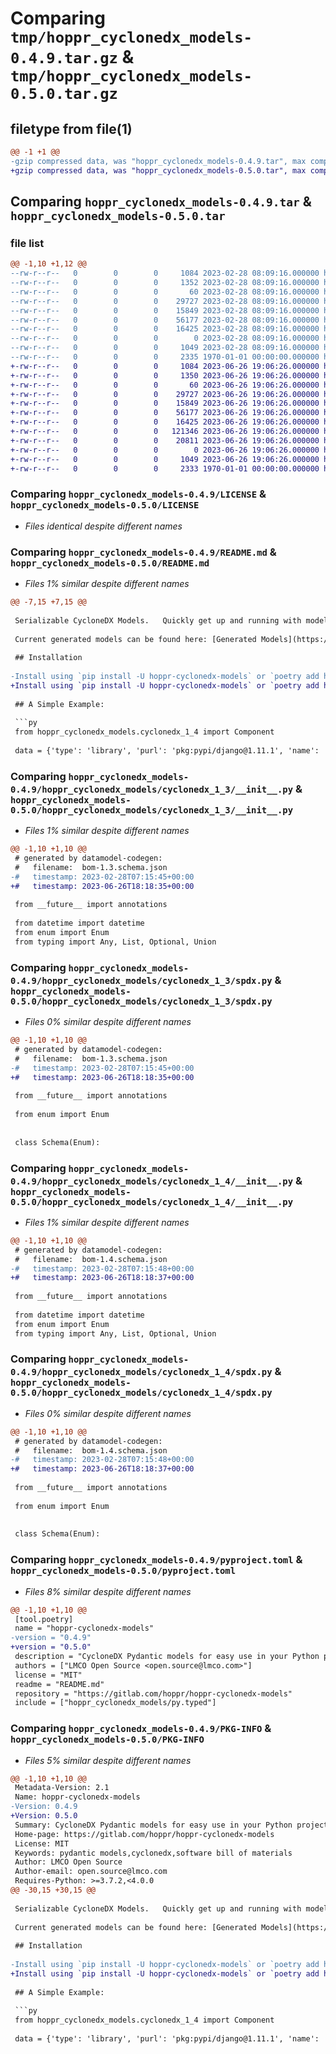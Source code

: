 # Comparing `tmp/hoppr_cyclonedx_models-0.4.9.tar.gz` & `tmp/hoppr_cyclonedx_models-0.5.0.tar.gz`

## filetype from file(1)

```diff
@@ -1 +1 @@
-gzip compressed data, was "hoppr_cyclonedx_models-0.4.9.tar", max compression
+gzip compressed data, was "hoppr_cyclonedx_models-0.5.0.tar", max compression
```

## Comparing `hoppr_cyclonedx_models-0.4.9.tar` & `hoppr_cyclonedx_models-0.5.0.tar`

### file list

```diff
@@ -1,10 +1,12 @@
--rw-r--r--   0        0        0     1084 2023-02-28 08:09:16.000000 hoppr_cyclonedx_models-0.4.9/LICENSE
--rw-r--r--   0        0        0     1352 2023-02-28 08:09:16.000000 hoppr_cyclonedx_models-0.4.9/README.md
--rw-r--r--   0        0        0       60 2023-02-28 08:09:16.000000 hoppr_cyclonedx_models-0.4.9/hoppr_cyclonedx_models/__init__.py
--rw-r--r--   0        0        0    29727 2023-02-28 08:09:16.000000 hoppr_cyclonedx_models-0.4.9/hoppr_cyclonedx_models/cyclonedx_1_3/__init__.py
--rw-r--r--   0        0        0    15849 2023-02-28 08:09:16.000000 hoppr_cyclonedx_models-0.4.9/hoppr_cyclonedx_models/cyclonedx_1_3/spdx.py
--rw-r--r--   0        0        0    56177 2023-02-28 08:09:16.000000 hoppr_cyclonedx_models-0.4.9/hoppr_cyclonedx_models/cyclonedx_1_4/__init__.py
--rw-r--r--   0        0        0    16425 2023-02-28 08:09:16.000000 hoppr_cyclonedx_models-0.4.9/hoppr_cyclonedx_models/cyclonedx_1_4/spdx.py
--rw-r--r--   0        0        0        0 2023-02-28 08:09:16.000000 hoppr_cyclonedx_models-0.4.9/hoppr_cyclonedx_models/py.typed
--rw-r--r--   0        0        0     1049 2023-02-28 08:09:16.000000 hoppr_cyclonedx_models-0.4.9/pyproject.toml
--rw-r--r--   0        0        0     2335 1970-01-01 00:00:00.000000 hoppr_cyclonedx_models-0.4.9/PKG-INFO
+-rw-r--r--   0        0        0     1084 2023-06-26 19:06:26.000000 hoppr_cyclonedx_models-0.5.0/LICENSE
+-rw-r--r--   0        0        0     1350 2023-06-26 19:06:26.000000 hoppr_cyclonedx_models-0.5.0/README.md
+-rw-r--r--   0        0        0       60 2023-06-26 19:06:26.000000 hoppr_cyclonedx_models-0.5.0/hoppr_cyclonedx_models/__init__.py
+-rw-r--r--   0        0        0    29727 2023-06-26 19:06:26.000000 hoppr_cyclonedx_models-0.5.0/hoppr_cyclonedx_models/cyclonedx_1_3/__init__.py
+-rw-r--r--   0        0        0    15849 2023-06-26 19:06:26.000000 hoppr_cyclonedx_models-0.5.0/hoppr_cyclonedx_models/cyclonedx_1_3/spdx.py
+-rw-r--r--   0        0        0    56177 2023-06-26 19:06:26.000000 hoppr_cyclonedx_models-0.5.0/hoppr_cyclonedx_models/cyclonedx_1_4/__init__.py
+-rw-r--r--   0        0        0    16425 2023-06-26 19:06:26.000000 hoppr_cyclonedx_models-0.5.0/hoppr_cyclonedx_models/cyclonedx_1_4/spdx.py
+-rw-r--r--   0        0        0   121346 2023-06-26 19:06:26.000000 hoppr_cyclonedx_models-0.5.0/hoppr_cyclonedx_models/cyclonedx_1_5/__init__.py
+-rw-r--r--   0        0        0    20811 2023-06-26 19:06:26.000000 hoppr_cyclonedx_models-0.5.0/hoppr_cyclonedx_models/cyclonedx_1_5/spdx.py
+-rw-r--r--   0        0        0        0 2023-06-26 19:06:26.000000 hoppr_cyclonedx_models-0.5.0/hoppr_cyclonedx_models/py.typed
+-rw-r--r--   0        0        0     1049 2023-06-26 19:06:26.000000 hoppr_cyclonedx_models-0.5.0/pyproject.toml
+-rw-r--r--   0        0        0     2333 1970-01-01 00:00:00.000000 hoppr_cyclonedx_models-0.5.0/PKG-INFO
```

### Comparing `hoppr_cyclonedx_models-0.4.9/LICENSE` & `hoppr_cyclonedx_models-0.5.0/LICENSE`

 * *Files identical despite different names*

### Comparing `hoppr_cyclonedx_models-0.4.9/README.md` & `hoppr_cyclonedx_models-0.5.0/README.md`

 * *Files 1% similar despite different names*

```diff
@@ -7,15 +7,15 @@
 
 Serializable CycloneDX Models.   Quickly get up and running with models generated directly off the specification.
 
 Current generated models can be found here: [Generated Models](https://gitlab.com/hoppr/hoppr-cyclonedx-models/-/tree/main/hoppr_cyclonedx_models)
 
 ## Installation
 
-Install using `pip install -U hoppr-cyclonedx-models` or `poetry add hoppr-cyclonedx-models`.  
+Install using `pip install -U hoppr-cyclonedx-models` or `poetry add hoppr-cyclonedx-models`.
 
 ## A Simple Example:
 
 ```py
 from hoppr_cyclonedx_models.cyclonedx_1_4 import Component
 
 data = {'type': 'library', 'purl': 'pkg:pypi/django@1.11.1', 'name': 'django', 'version': '1.11.1'}
```

### Comparing `hoppr_cyclonedx_models-0.4.9/hoppr_cyclonedx_models/cyclonedx_1_3/__init__.py` & `hoppr_cyclonedx_models-0.5.0/hoppr_cyclonedx_models/cyclonedx_1_3/__init__.py`

 * *Files 1% similar despite different names*

```diff
@@ -1,10 +1,10 @@
 # generated by datamodel-codegen:
 #   filename:  bom-1.3.schema.json
-#   timestamp: 2023-02-28T07:15:45+00:00
+#   timestamp: 2023-06-26T18:18:35+00:00
 
 from __future__ import annotations
 
 from datetime import datetime
 from enum import Enum
 from typing import Any, List, Optional, Union
```

### Comparing `hoppr_cyclonedx_models-0.4.9/hoppr_cyclonedx_models/cyclonedx_1_3/spdx.py` & `hoppr_cyclonedx_models-0.5.0/hoppr_cyclonedx_models/cyclonedx_1_3/spdx.py`

 * *Files 0% similar despite different names*

```diff
@@ -1,10 +1,10 @@
 # generated by datamodel-codegen:
 #   filename:  bom-1.3.schema.json
-#   timestamp: 2023-02-28T07:15:45+00:00
+#   timestamp: 2023-06-26T18:18:35+00:00
 
 from __future__ import annotations
 
 from enum import Enum
 
 
 class Schema(Enum):
```

### Comparing `hoppr_cyclonedx_models-0.4.9/hoppr_cyclonedx_models/cyclonedx_1_4/__init__.py` & `hoppr_cyclonedx_models-0.5.0/hoppr_cyclonedx_models/cyclonedx_1_4/__init__.py`

 * *Files 1% similar despite different names*

```diff
@@ -1,10 +1,10 @@
 # generated by datamodel-codegen:
 #   filename:  bom-1.4.schema.json
-#   timestamp: 2023-02-28T07:15:48+00:00
+#   timestamp: 2023-06-26T18:18:37+00:00
 
 from __future__ import annotations
 
 from datetime import datetime
 from enum import Enum
 from typing import Any, List, Optional, Union
```

### Comparing `hoppr_cyclonedx_models-0.4.9/hoppr_cyclonedx_models/cyclonedx_1_4/spdx.py` & `hoppr_cyclonedx_models-0.5.0/hoppr_cyclonedx_models/cyclonedx_1_4/spdx.py`

 * *Files 0% similar despite different names*

```diff
@@ -1,10 +1,10 @@
 # generated by datamodel-codegen:
 #   filename:  bom-1.4.schema.json
-#   timestamp: 2023-02-28T07:15:48+00:00
+#   timestamp: 2023-06-26T18:18:37+00:00
 
 from __future__ import annotations
 
 from enum import Enum
 
 
 class Schema(Enum):
```

### Comparing `hoppr_cyclonedx_models-0.4.9/pyproject.toml` & `hoppr_cyclonedx_models-0.5.0/pyproject.toml`

 * *Files 8% similar despite different names*

```diff
@@ -1,10 +1,10 @@
 [tool.poetry]
 name = "hoppr-cyclonedx-models"
-version = "0.4.9"
+version = "0.5.0"
 description = "CycloneDX Pydantic models for easy use in your Python project."
 authors = ["LMCO Open Source <open.source@lmco.com>"]
 license = "MIT"
 readme = "README.md"
 repository = "https://gitlab.com/hoppr/hoppr-cyclonedx-models"
 include = ["hoppr_cyclonedx_models/py.typed"]
```

### Comparing `hoppr_cyclonedx_models-0.4.9/PKG-INFO` & `hoppr_cyclonedx_models-0.5.0/PKG-INFO`

 * *Files 5% similar despite different names*

```diff
@@ -1,10 +1,10 @@
 Metadata-Version: 2.1
 Name: hoppr-cyclonedx-models
-Version: 0.4.9
+Version: 0.5.0
 Summary: CycloneDX Pydantic models for easy use in your Python project.
 Home-page: https://gitlab.com/hoppr/hoppr-cyclonedx-models
 License: MIT
 Keywords: pydantic models,cyclonedx,software bill of materials
 Author: LMCO Open Source
 Author-email: open.source@lmco.com
 Requires-Python: >=3.7.2,<4.0.0
@@ -30,15 +30,15 @@
 
 Serializable CycloneDX Models.   Quickly get up and running with models generated directly off the specification.
 
 Current generated models can be found here: [Generated Models](https://gitlab.com/hoppr/hoppr-cyclonedx-models/-/tree/main/hoppr_cyclonedx_models)
 
 ## Installation
 
-Install using `pip install -U hoppr-cyclonedx-models` or `poetry add hoppr-cyclonedx-models`.  
+Install using `pip install -U hoppr-cyclonedx-models` or `poetry add hoppr-cyclonedx-models`.
 
 ## A Simple Example:
 
 ```py
 from hoppr_cyclonedx_models.cyclonedx_1_4 import Component
 
 data = {'type': 'library', 'purl': 'pkg:pypi/django@1.11.1', 'name': 'django', 'version': '1.11.1'}
```

